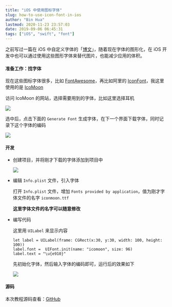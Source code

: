 ```yaml
---
title: "iOS 中使用图标字体"
slug: how-to-use-icon-font-in-ios
author: "Bin Hua"
lastmod: 2020-11-23 23:57:03
date: 2019-09-06 06:45:31
tags: ["iOS", "swift", "font"]
---
```


之前写过一篇在 iOS 中自定义字体的「[博文](/ios-dev-tips/)」，随着现在字体的图形化，在 iOS 开发中也可以通过使用这些图形字体来替代图片，也能减少应用的体积。

#### 准备工作：找字体

现在这些图标字体很多，比如 [FontAwesome](https://fontawesome.com/)，再比如阿里的 [IconFont](https://www.iconfont.cn/)，我这里使用的是 [IcoMoon](https://icomoon.io/)

访问 IcoMoon 的网站，选择需要用到的字体，比如这里选择耳机

![](/imgs/how-to-use-icon-font-in-ios-01.png)

选中后，点击下面的 `Generate Font` 生成字体，在下一个界面下载字体，同时记录下这个字体的编码

![](/imgs/how-to-use-icon-font-in-ios-00.png)

#### 开发

- 创建项目，并将刚才下载的字体添加到项目中

    ![](/imgs/how-to-use-icon-font-in-ios-02.png)

- 编辑 `Info.plist` 文件，引入字体

    打开 `Info.plist` 文件，增加 `Fonts provided by application`，值为刚才字体文件的名字 `iconmoon.ttf`
    
    **这里字体文件的名字可以随意修改**
    
- 编写代码

    这里用 `UILabel` 来显示内容
   
    ```
    let label = UILabel(frame: CGRect(x:30, y:30, width: 100, height: 100))
    label.font =  UIFont.init(name: "icomoon", size: 96)
	label.text = "\u{e910}"
    ```
    
    先初始化字体，然后输入字体的编码即可，运行后的效果如下
    
    ![](/imgs/how-to-use-icon-font-in-ios-04.png)
    
#### 源码

本次教程源码查看：[GitHub](https://github.com/tourcoder/IconFontExample)